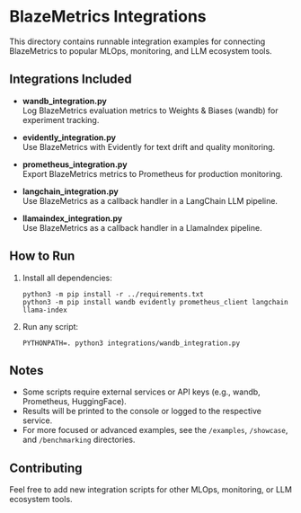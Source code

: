 # BlazeMetrics Integrations

This directory contains runnable integration examples for connecting BlazeMetrics to popular MLOps, monitoring, and LLM ecosystem tools.

## Integrations Included

- **wandb_integration.py**  
  Log BlazeMetrics evaluation metrics to Weights & Biases (wandb) for experiment tracking.

- **evidently_integration.py**  
  Use BlazeMetrics with Evidently for text drift and quality monitoring.

- **prometheus_integration.py**  
  Export BlazeMetrics metrics to Prometheus for production monitoring.

- **langchain_integration.py**  
  Use BlazeMetrics as a callback handler in a LangChain LLM pipeline.

- **llamaindex_integration.py**  
  Use BlazeMetrics as a callback handler in a LlamaIndex pipeline.

## How to Run

1. Install all dependencies:
   ```
   python3 -m pip install -r ../requirements.txt
   python3 -m pip install wandb evidently prometheus_client langchain llama-index
   ```

2. Run any script:
   ```
   PYTHONPATH=. python3 integrations/wandb_integration.py
   ```

## Notes

- Some scripts require external services or API keys (e.g., wandb, Prometheus, HuggingFace).
- Results will be printed to the console or logged to the respective service.
- For more focused or advanced examples, see the `/examples`, `/showcase`, and `/benchmarking` directories.

## Contributing

Feel free to add new integration scripts for other MLOps, monitoring, or LLM ecosystem tools.